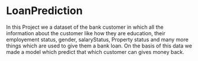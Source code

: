 # LoanPrediction
In this Project we a dataset of the bank customer in which all the information about the customer like how they are education, their employement status, gender, salaryStatus, Property status and many more things which are used to give them a bank loan. On the basis of this data we made a model which predict that which customer can gives money back.

